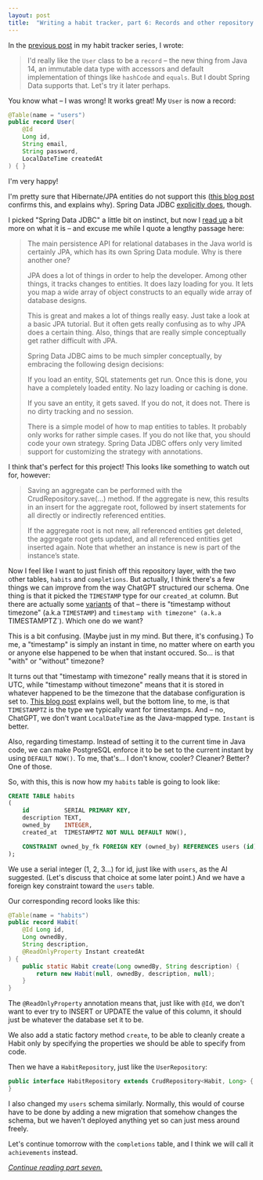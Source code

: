 ```yaml
---
layout: post
title:  "Writing a habit tracker, part 6: Records and other repository improvements"
---
```


In the [previous post](/posts/2023-01-05-habit-tracker-repository) in my habit tracker series, I wrote:

> I'd really like the `User` class to be a `record` – the new thing from Java 14, an immutable data type with accessors and default implementation of things like `hashCode` and `equals`. But I doubt Spring Data supports that. Let's try it later perhaps. 

You know what – I was wrong! It works great! My `User` is now a record:

```java
@Table(name = "users")
public record User(
    @Id
    Long id,
    String email,
    String password,
    LocalDateTime createdAt
) { }
```
I'm very happy! 

I'm pretty sure that Hibernate/JPA entities do not support this ([this blog post](https://thorben-janssen.com/java-records-hibernate-jpa/) confirms this, and explains why). Spring Data JDBC [explicitly does](https://docs.spring.io/spring-data/jdbc/docs/current/reference/html/#mapping.object-creation), though.

I picked "Spring Data JDBC" a little bit on instinct, but now I [read up](https://docs.spring.io/spring-data/jdbc/docs/current/reference/html/#jdbc.why) a bit more on what it is – and excuse me while I quote a lengthy passage here:

> The main persistence API for relational databases in the Java world is certainly JPA, which has its own Spring Data module. Why is there another one?
>
> JPA does a lot of things in order to help the developer. Among other things, it tracks changes to entities. It does lazy loading for you. It lets you map a wide array of object constructs to an equally wide array of database designs.
>
> This is great and makes a lot of things really easy. Just take a look at a basic JPA tutorial. But it often gets really confusing as to why JPA does a certain thing. Also, things that are really simple conceptually get rather difficult with JPA.
>
> Spring Data JDBC aims to be much simpler conceptually, by embracing the following design decisions:
>
> If you load an entity, SQL statements get run. Once this is done, you have a completely loaded entity. No lazy loading or caching is done.
>
> If you save an entity, it gets saved. If you do not, it does not. There is no dirty tracking and no session.
>
> There is a simple model of how to map entities to tables. It probably only works for rather simple cases. If you do not like that, you should code your own strategy. Spring Data JDBC offers only very limited support for customizing the strategy with annotations.

I think that's perfect for this project! This looks like something to watch out for, however:

> Saving an aggregate can be performed with the CrudRepository.save(…) method. If the aggregate is new, this results in an insert for the aggregate root, followed by insert statements for all directly or indirectly referenced entities.
> 
> If the aggregate root is not new, all referenced entities get deleted, the aggregate root gets updated, and all referenced entities get inserted again. Note that whether an instance is new is part of the instance’s state.

Now I feel like I want to just finish off this repository layer, with the two other tables, `habits` and `completions`. But actually, I think there's a few things we can improve from the way ChatGPT structured our schema. One thing is that it picked the `TIMESTAMP` type for our `created_at` column. But there are actually some [variants](https://www.postgresql.org/docs/current/datatype-datetime.html) of that – there is "timestamp without timezone" (a.k.a `TIMESTAMP`) and `timestamp with timezone" (a.k.a `TIMESTAMPTZ`). Which one do we want? 

This is a bit confusing. (Maybe just in my mind. But there, it's confusing.) To me, a "timestamp" is simply an instant in time, no matter where on earth you or anyone else happened to be when that instant occured. So... is that "with" or "without" timezone? 

It turns out that "timestamp with timezone" really means that it is stored in UTC, while "timestamp without timezone" means that it is stored in whatever happened to be the timezone that the database configuration is set to. [This blog post](https://www.postgresqltutorial.com/postgresql-tutorial/postgresql-timestamp/) explains well, but the bottom line, to me, is that `TIMESTAMPTZ` is the type we typically want for timestamps. And – no, ChatGPT, we don't want `LocalDateTime` as the Java-mapped type. `Instant` is better.

Also, regarding timestamp. Instead of setting it to the current time in Java code, we can make PostgreSQL enforce it to be set to the current instant by using `DEFAULT NOW()`. To me, that's... I don't know, cooler? Cleaner? Better? One of those. 

So, with this, this is now how my `habits` table is going to look like:

```sql
CREATE TABLE habits
(
    id          SERIAL PRIMARY KEY,
    description TEXT,
    owned_by    INTEGER,
    created_at  TIMESTAMPTZ NOT NULL DEFAULT NOW(),

    CONSTRAINT owned_by_fk FOREIGN KEY (owned_by) REFERENCES users (id)
);
```

We use a serial integer (1, 2, 3...) for id, just like with `users`, as the AI suggested. (Let's discuss that choice at some later point.) And we have a foreign key constraint toward the `users` table. 

Our corresponding record looks like this:

```java
@Table(name = "habits")
public record Habit(
    @Id Long id,
    Long ownedBy,
    String description,
    @ReadOnlyProperty Instant createdAt
) {
    public static Habit create(Long ownedBy, String description) {
        return new Habit(null, ownedBy, description, null);
    }
}
```

The `@ReadOnlyProperty` annotation means that, just like with `@Id`, we don't want to ever try to INSERT or UPDATE the value of this column, it should just be whatever the database set it to be. 

We also add a static factory method `create`, to be able to cleanly create a Habit only by specifying the properties we should be able to specify from code.  

Then we have a `HabitRepository`, just like the `UserRepository`:

```java
public interface HabitRepository extends CrudRepository<Habit, Long> {
}
```

I also changed my `users` schema similarly. Normally, this would of course have to be done by adding a new migration that somehow changes the schema, but we haven't deployed anything yet so can just mess around freely.  

Let's continue tomorrow with the `completions` table, and I think we will call it `achievements` instead.

_[Continue reading part seven.](/posts/2023-01-07-habit-tracker-achievements)_
